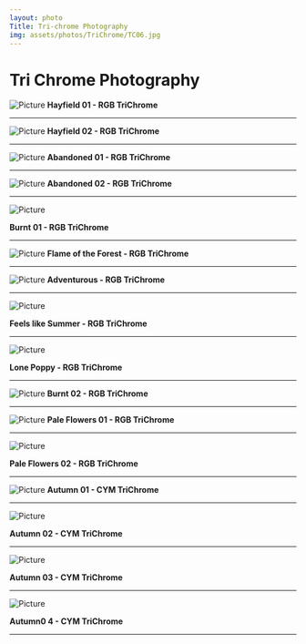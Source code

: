 ```yaml
---
layout: photo
Title: Tri-chrome Photography
img: assets/photos/TriChrome/TC06.jpg
---
```


# Tri Chrome Photography

![Picture](/assets/photos/TriChrome/TC01.jpg)
 **Hayfield 01 - RGB TriChrome**

---

![Picture](/assets/photos/TriChrome/TC02.jpg)
 **Hayfield 02 - RGB TriChrome**

---

![Picture](/assets/photos/TriChrome/TC03.jpg)
 **Abandoned 01 - RGB TriChrome**

---

![Picture](/assets/photos/TriChrome/TC05.jpg)
 **Abandoned 02 - RGB TriChrome**

---

![Picture](/assets/photos/TriChrome/TC04.jpg)

 **Burnt 01 - RGB TriChrome**

---

![Picture](/assets/photos/TriChrome/TC06.jpg)
 **Flame of the Forest - RGB TriChrome**

---

![Picture](/assets/photos/TriChrome/TC07.jpg)
 **Adventurous - RGB TriChrome**

---

![Picture](/assets/photos/TriChrome/TC08.jpg)

 **Feels like Summer - RGB TriChrome**

---

![Picture](/assets/photos/TriChrome/TC09.jpg)

 **Lone Poppy - RGB TriChrome**

---

![Picture](/assets/photos/TriChrome/TC10.jpg)
 **Burnt 02 - RGB TriChrome**

---

![Picture](/assets/photos/TriChrome/TC11.jpg)
 **Pale Flowers 01 - RGB TriChrome**

---

![Picture](/assets/photos/TriChrome/TC12.jpg)

 **Pale Flowers 02 - RGB TriChrome**

---

![Picture](/assets/photos/TriChrome/TC13.jpg)
 **Autumn 01 - CYM TriChrome**

---

![Picture](/assets/photos/TriChrome/TC14.jpg)

 **Autumn 02 - CYM TriChrome**

---

![Picture](/assets/photos/TriChrome/TC15.jpg)

 **Autumn 03 - CYM TriChrome**

---
![Picture](/assets/photos/TriChrome/TC16.jpg)

 **Autumn0 4 - CYM TriChrome**

---
